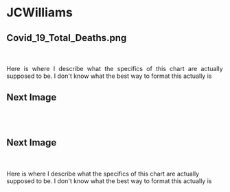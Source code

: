 # JCWilliams
## Covid_19_Total_Deaths.png
<p align="justify"> 
<br><br>Here is where I describe what the specifics of this chart are actually supposed to be. I don't know what the best way to format this actually is
  
## Next Image
<br><br>

## Next Image
<br><br>Here is where I describe what the specifics of this chart are actually supposed to be. I don't know what the best way to format this actually is
  
</p>




